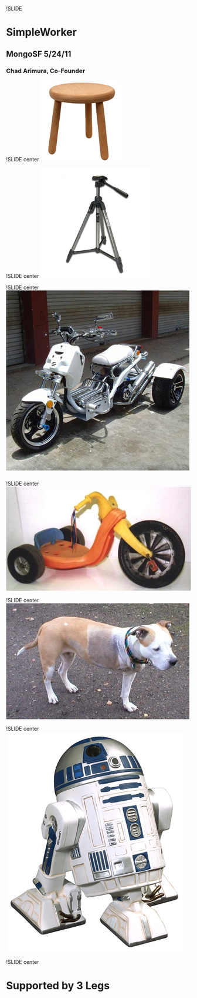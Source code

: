 !SLIDE

# SimpleWorker
## MongoSF 5/24/11
### Chad Arimura, Co-Founder

!SLIDE center
![stool](3l1.jpg)

!SLIDE center
![tripod](3l2.jpg)

!SLIDE center
![atv](3l3.jpg)

!SLIDE center
![bigwheels](3l4.jpg)

!SLIDE center
![dog](3l6.jpg)

!SLIDE center
![r2d2](3l5.jpg)

!SLIDE center
# Supported by 3 Legs
